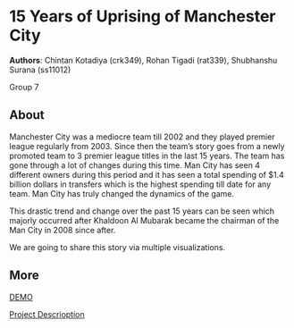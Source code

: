 # 15 Years of Uprising of Manchester City
**Authors**: Chintan Kotadiya (crk349), Rohan Tigadi (rat339), Shubhanshu Surana (ss11012)

Group 7

## About
Manchester City was a mediocre team till 2002 and they played premier league regularly from 2003. Since then the team’s story goes from a newly promoted team to 3 premier league titles in the last 15 years. The team has gone through a lot of changes during this time. Man City has seen 4 different owners during this period and it has seen a total spending of $1.4 billion dollars in transfers which is the highest spending till date for any team. Man City has truly changed the dynamics of the game.

This drastic trend and change over the past 15 years can be seen which majorly occurred after Khaldoon Al Mubarak became the chairman of the Man City in 2008 since after.

We are going to share this story via multiple visualizations.

## More
[DEMO](https://nyu-vis-fall2018.github.io/storytelling-group-7/)

[Project Descrioption](project.pdf)
